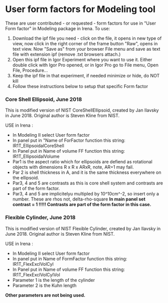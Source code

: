 # User form factors for Modeling tool
These are user contributed - or requested - form factors for use in "User Form factor" in Modeling package in Irena. 
To use:
1. Download the ipf file you need - click on the file, it opens in new type of view, now click in the right corner of the frame button "Raw", opens in text view. Now "Save as" from your browser File menu and save as text file with extension ipf (remove .txt browsers attach.) 
2. Open this ipf file in Igor Experiment where you want to use it. Either double click with Igor Pro opened, or in Igor Pro go to File menu, Open File, Procedure... 
3. Keep the ipf file in that experiment, if needed minimize or hide, do NOT kill
4. Follow these instructions below to setup that specific Form factor


### Core Shell Ellipsoid, June 2018
This is modified version of NIST CoreShellEllipsoid, created by Jan Ilavsky in June 2018. Original author is Steven Kline from NIST. 

USE in Irena :
* In Modeling II select User form factor 
* In panel put in "Name of ForFactor function this string:    IR1T_EllipsoidalCoreShell
* In Panel put in Name of volume FF function this string:     IR1T_EllipsoidalVolume
* Par1 is the aspect ratio which for ellipsoids are defiend as rotational objects with dimensions R x R x ARxR, note, AR=1 may fail. 
* Par 2 is shell thickness in A, and it is the same thickness everywhere on the ellipsoid. 
* Par3, 4 and 5 are contrasts as this is core shell system and contrasts are part of the form factor. 
* Par3, 4 and 5 are implicitelyu multipled by 10^10cm^-2, so insert only a number. These are rhos not, delta-rho-square
**In main panel set contrast = 1 !!!!! Contrasts are part of the form factor in this case.**


### Flexible Cylinder, June 2018
This is modified version of NIST Flexible Cylinder, created by Jan Ilavsky in June 2018. Original author is Steven Kline from NIST. 

USE in Irena :
* In Modeling II select User form factor 
* In panel put in Name of FormFactor function this string:    IR1T_FlexExclVolCyl
* In Panel put in Name of volume FF function this string:    IR1T_FlexExclVolCylVol
* Parameter 1 is the length of the cylinder
* Parameter 2 is the Kuhn length

**Other parameters are not being used.** 
